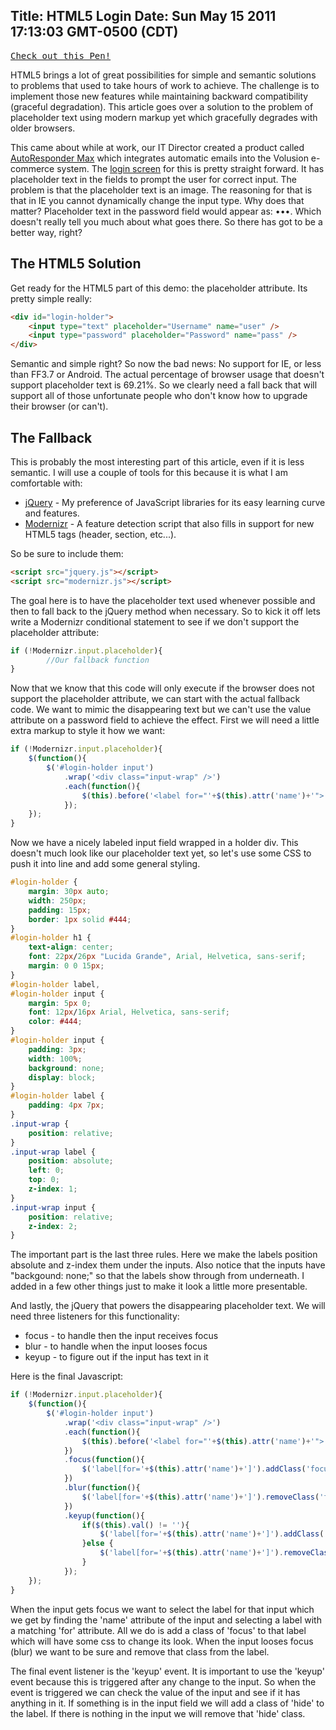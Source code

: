 Title: HTML5 Login
Date: Sun May 15 2011 17:13:03 GMT-0500 (CDT)
---

<pre class="codepen" data-height="300" data-type="result" data-href="Foner" data-user="wesleytodd" data-safe="true"><code></code><a href="http://codepen.io/wesleytodd/pen/Foner">Check out this Pen!</a></pre>
<script async src="http://codepen.io/assets/embed/ei.js"></script>

HTML5 brings a lot of great possibilities for simple and semantic solutions to problems that used to take hours of work to achieve. The challenge is to implement those new features while maintaining backward compatibility (graceful degradation). This article goes over a solution to the problem of placeholder text using modern markup yet which gracefully degrades with older browsers.

This came about while at work, our IT Director created a product called [AutoResponder Max](http://www.autorespondermax.com/) which integrates automatic emails into the Volusion e-commerce system. The [login screen](https://dashboard.autorespondermax.com/) for this is pretty straight forward. It has placeholder text in the fields to prompt the user for correct input. The problem is that the placeholder text is an image. The reasoning for that is that in IE you cannot dynamically change the input type. Why does that matter? Placeholder text in the password field would appear as: •••. Which doesn't really tell you much about what goes there. So there has got to be a better way, right?

## The HTML5 Solution

Get ready for the HTML5 part of this demo: the placeholder attribute. Its pretty simple really:

```html
<div id="login-holder">
    <input type="text" placeholder="Username" name="user" />
	<input type="password" placeholder="Password" name="pass" />
</div>
```

Semantic and simple right? So now the bad news: No support for IE, or less than FF3.7 or Android. The actual percentage of browser usage that doesn't support placeholder text is 69.21%. So we clearly need a fall back that will support all of those unfortunate people who don't know how to upgrade their browser (or can't).

## The Fallback

This is probably the most interesting part of this article, even if it is less semantic. I will use a couple of tools for this because it is what I am comfortable with:

- [jQuery](http://jquery.com/) - My preference of JavaScript libraries for its easy learning curve and features.
- [Modernizr](http://www.modernizr.com/) - A feature detection script that also fills in support for new HTML5 tags (header, section, etc...).

So be sure to include them:

```html
<script src="jquery.js"></script>
<script src="modernizr.js"></script>
```

The goal here is to have the placeholder text used whenever possible and then to fall back to the jQuery method when necessary. So to kick it off lets write a Modernizr conditional statement to see if we don't support the placeholder attribute:

```javascript
if (!Modernizr.input.placeholder){
	    //Our fallback function
}
```

Now that we know that this code will only execute if the browser does not support the placeholder attribute, we can start with the actual fallback code. We want to mimic the disappearing text but we can't use the value attribute on a password field to achieve the effect. First we will need a little extra markup to style it how we want:

```javascript
if (!Modernizr.input.placeholder){
    $(function(){
        $('#login-holder input')
            .wrap('<div class="input-wrap" />')
            .each(function(){
                $(this).before('<label for="'+$(this).attr('name')+'">'+$(this).attr('placeholder')+'</label>');
            });
    });
}
```

Now we have a nicely labeled input field wrapped in a holder div. This doesn't much look like our placeholder text yet, so let's use some CSS to push it into line and add some general styling.

```css
#login-holder {
    margin: 30px auto;
    width: 250px;
    padding: 15px;
    border: 1px solid #444;
}
#login-holder h1 {
    text-align: center;
    font: 22px/26px "Lucida Grande", Arial, Helvetica, sans-serif;
    margin: 0 0 15px;
}
#login-holder label,
#login-holder input {
    margin: 5px 0;
    font: 12px/16px Arial, Helvetica, sans-serif;
    color: #444;
}
#login-holder input {
    padding: 3px;
    width: 100%;
    background: none;
    display: block;
}
#login-holder label {
    padding: 4px 7px;
}
.input-wrap {
    position: relative;
}
.input-wrap label {
    position: absolute;
    left: 0;
    top: 0;
    z-index: 1;
}
.input-wrap input {
    position: relative;
    z-index: 2;
}
```

The important part is the last three rules. Here we make the labels position absolute and z-index them under the inputs. Also notice that the inputs have "backgound: none;" so that the labels show through from underneath. I added in a few other things just to make it look a little more presentable.


And lastly, the jQuery that powers the disappearing placeholder text. We will need three listeners for this functionality:

- focus - to handle then the input receives focus
- blur - to handle when the input looses focus
- keyup - to figure out if the input has text in it

Here is the final Javascript:

```javascript
if (!Modernizr.input.placeholder){
    $(function(){
        $('#login-holder input')
            .wrap('<div class="input-wrap" />')
            .each(function(){
                $(this).before('<label for="'+$(this).attr('name')+'">'+$(this).attr('placeholder')+'</label>');
            })
            .focus(function(){
                $('label[for='+$(this).attr('name')+']').addClass('focus');
            })
            .blur(function(){
                $('label[for='+$(this).attr('name')+']').removeClass('focus');
            })
            .keyup(function(){
                if($(this).val() != ''){
                    $('label[for='+$(this).attr('name')+']').addClass('hide');
                }else {
                    $('label[for='+$(this).attr('name')+']').removeClass('hide');
                }
            });
    });
}
```

When the input gets focus we want to select the label for that input which we get by finding the 'name' attribute of the input and selecting a label with a matching 'for' attribute. All we do is add a class of 'focus' to that label which will have some css to change its look. When the input looses focus (blur) we want to be sure and remove that class from the label.

The final event listener is the 'keyup' event. It is important to use the 'keyup' event because this is triggered after any change to the input. So when the event is triggered we can check the value of the input and see if it has anything in it. If something is in the input field we will add a class of 'hide' to the label. If there is nothing in the input we will remove that 'hide' class.

